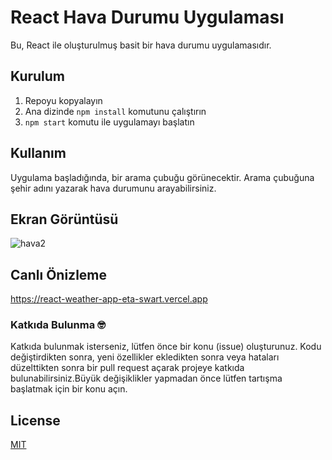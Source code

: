 # React Hava Durumu Uygulaması

Bu, React ile oluşturulmuş basit bir hava durumu uygulamasıdır. 

## Kurulum

1. Repoyu kopyalayın
2. Ana dizinde `npm install` komutunu çalıştırın
3. `npm start` komutu ile uygulamayı başlatın

## Kullanım

Uygulama başladığında, bir arama çubuğu görünecektir. Arama çubuğuna şehir adını yazarak hava durumunu arayabilirsiniz. 

## Ekran Görüntüsü
![hava2](https://user-images.githubusercontent.com/67739721/232098574-e3d325ad-9c7c-49e9-a5be-f700f2c05acc.png)


## Canlı Önizleme
https://react-weather-app-eta-swart.vercel.app

### Katkıda Bulunma 🤓

Katkıda bulunmak isterseniz, lütfen önce bir konu (issue) oluşturunuz. Kodu değiştirdikten sonra, yeni özellikler ekledikten sonra veya hataları düzelttikten sonra bir pull request açarak projeye katkıda bulunabilirsiniz.Büyük değişiklikler yapmadan önce lütfen tartışma başlatmak için bir konu açın. 


## License

[MIT](https://choosealicense.com/licenses/mit/)
